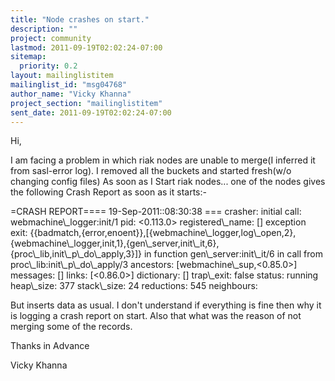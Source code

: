 ```yaml
---
title: "Node crashes on start."
description: ""
project: community
lastmod: 2011-09-19T02:02:24-07:00
sitemap:
  priority: 0.2
layout: mailinglistitem
mailinglist_id: "msg04768"
author_name: "Vicky Khanna"
project_section: "mailinglistitem"
sent_date: 2011-09-19T02:02:24-07:00
---
```



Hi,

I am facing a problem in which riak nodes are unable to merge(I inferred it 
from sasl-error log).
I removed all the buckets and started fresh(w/o changing config files)
As soon as I Start riak nodes... one of the nodes gives the following Crash 
Report as soon as it starts:-

=CRASH REPORT==== 19-Sep-2011::08:30:38 ===
 crasher:
 initial call: webmachine\\_logger:init/1
 pid: &lt;0.113.0&gt;
 registered\\_name: []
 exception exit: 
{{badmatch,{error,enoent}},[{webmachine\\_logger,log\\_open,2},{webmachine\\_logger,init,1},{gen\\_server,init\\_it,6},{proc\\_lib,init\\_p\\_do\\_apply,3}]}
 in function gen\\_server:init\\_it/6
 in call from proc\\_lib:init\\_p\\_do\\_apply/3
 ancestors: [webmachine\\_sup,&lt;0.85.0&gt;]
 messages: []
 links: [&lt;0.86.0&gt;]
 dictionary: []
 trap\\_exit: false
 status: running
 heap\\_size: 377
 stack\\_size: 24
 reductions: 545
 neighbours:

But inserts data as usual.
I don't understand if everything is fine then why it is logging a crash report 
on start.
Also that what was the reason of not merging some of the records.

Thanks in Advance

Vicky Khanna

